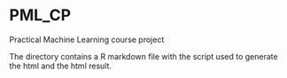 # PML_CP
Practical Machine Learning course project 

The directory contains a R markdown file with the script used to generate the html and the html result.